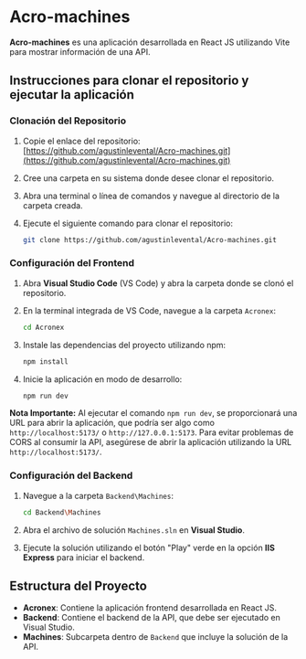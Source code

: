# Acro-machines

**Acro-machines** es una aplicación desarrollada en React JS utilizando Vite para mostrar información de una API.


## Instrucciones para clonar el repositorio y ejecutar la aplicación

### Clonación del Repositorio

1. Copie el enlace del repositorio: [https://github.com/agustinlevental/Acro-machines.git](https://github.com/agustinlevental/Acro-machines.git)
2. Cree una carpeta en su sistema donde desee clonar el repositorio.
3. Abra una terminal o línea de comandos y navegue al directorio de la carpeta creada.
4. Ejecute el siguiente comando para clonar el repositorio:

    ```bash
    git clone https://github.com/agustinlevental/Acro-machines.git
    ```

### Configuración del Frontend

1. Abra **Visual Studio Code** (VS Code) y abra la carpeta donde se clonó el repositorio.
2. En la terminal integrada de VS Code, navegue a la carpeta `Acronex`:

    ```bash
    cd Acronex
    ```

3. Instale las dependencias del proyecto utilizando npm:

    ```bash
    npm install
    ```

4. Inicie la aplicación en modo de desarrollo:

    ```bash
    npm run dev
    ```

**Nota Importante:** Al ejecutar el comando `npm run dev`, se proporcionará una URL para abrir la aplicación, que podría ser algo como `http://localhost:5173/` o `http://127.0.0.1:5173`. Para evitar problemas de CORS al consumir la API, asegúrese de abrir la aplicación utilizando la URL `http://localhost:5173/`.

### Configuración del Backend

1. Navegue a la carpeta `Backend\Machines`:

    ```bash
    cd Backend\Machines
    ```

2. Abra el archivo de solución `Machines.sln` en **Visual Studio**.
3. Ejecute la solución utilizando el botón "Play" verde en la opción **IIS Express** para iniciar el backend.

## Estructura del Proyecto

- **Acronex**: Contiene la aplicación frontend desarrollada en React JS.
- **Backend**: Contiene el backend de la API, que debe ser ejecutado en Visual Studio.
- **Machines**: Subcarpeta dentro de `Backend` que incluye la solución de la API.


